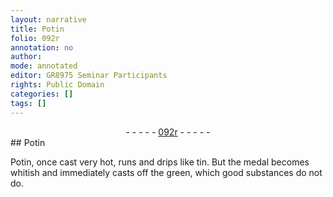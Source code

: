 ```yaml
---
layout: narrative
title: Potin
folio: 092r
annotation: no
author:
mode: annotated
editor: GR8975 Seminar Participants
rights: Public Domain
categories: []
tags: []
---
```


 <div class="folio" align="center">- - - - - <a href="http://gallica.bnf.fr/ark:/12148/btv1b10500001g/f189.image" target="_blank">092r</a> - - - - - </div> 
## Potin

 
 Potin, once cast very hot, runs and drips like tin. But the medal becomes whitish and immediately casts off the green, which good substances do not do. 
 